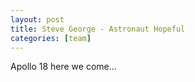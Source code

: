 ```yaml
---
layout: post
title: Steve George - Astronaut Hopeful
categories: [team]
---
```


Apollo 18 here we come...
